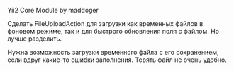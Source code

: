 Yii2 Core Module by maddoger

Сделать FileUploadAction для загрузки как временных файлов в фоновом режиме, так и для быстрого обновления поля с файлом. Но лучше разделить.

Нужна возможность загрузки временного файла с его сохранением, если вдруг какие-то ошибки заполнения. Терять файл не очень удобно.